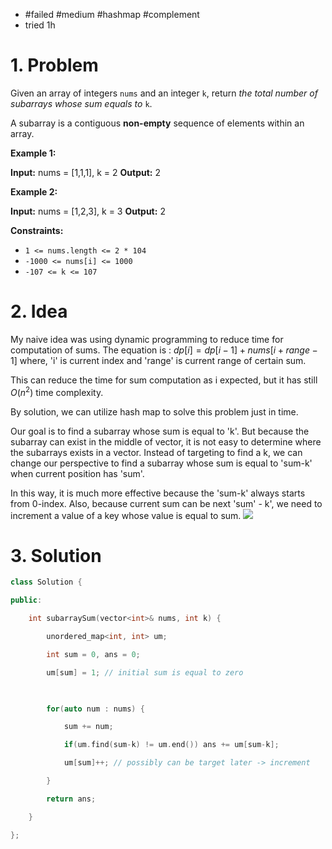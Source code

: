 
- #failed #medium #hashmap #complement
- tried 1h
# 1. Problem
Given an array of integers `nums` and an integer `k`, return _the total number of subarrays whose sum equals to_ `k`.

A subarray is a contiguous **non-empty** sequence of elements within an array.

**Example 1:**

**Input:** nums = [1,1,1], k = 2
**Output:** 2

**Example 2:**

**Input:** nums = [1,2,3], k = 3
**Output:** 2

**Constraints:**

- `1 <= nums.length <= 2 * 104`
- `-1000 <= nums[i] <= 1000`
- `-107 <= k <= 107`

# 2. Idea
My naive idea was using dynamic programming to reduce time for computation of sums.
The equation is :
$dp[i]=dp[i-1]+nums[i+range-1]$
where, 'i' is current index and 'range' is current range of certain sum.

This can reduce the time for sum computation as i expected, but it has still $O(n^2)$ time complexity.

By solution, we can utilize hash map to solve this problem just in time.

Our goal is to find a subarray whose sum is equal to 'k'. 
But because the subarray can exist in the middle of vector, it is not easy to determine where the subarrays exists in a vector.
Instead of targeting to find a k, we can change our perspective to find a subarray whose sum is equal to 'sum-k' when current position has 'sum'.

In this way, it is much more effective because the 'sum-k' always starts from 0-index.
Also, because current sum can be next 'sum' - k', we need to increment a value of a key whose value is equal to sum.
![](../../Pasted%20image%2020240112141014.png)


# 3. Solution
```cpp
class Solution {

public:

    int subarraySum(vector<int>& nums, int k) {

        unordered_map<int, int> um;

        int sum = 0, ans = 0;

        um[sum] = 1; // initial sum is equal to zero

  

        for(auto num : nums) {

            sum += num;

            if(um.find(sum-k) != um.end()) ans += um[sum-k];

            um[sum]++; // possibly can be target later -> increment

        }

        return ans;

    }

};
```